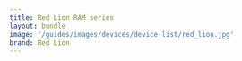 ```yaml
---
title: Red Lion RAM series
layout: bundle
image: '/guides/images/devices/device-list/red_lion.jpg'
brand: Red Lion
---
```

